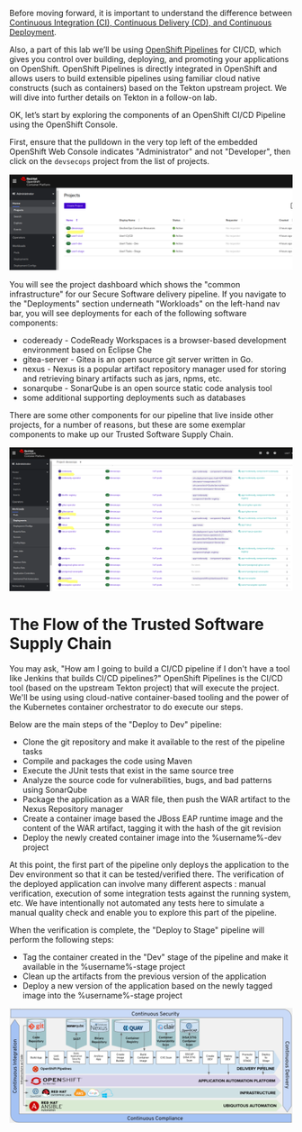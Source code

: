 Before moving forward, it is important to understand the difference between [Continuous Integration (CI), Continuous Delivery (CD), and Continuous Deployment][1].

Also, a part of this lab we’ll be using [OpenShift Pipelines][2] for CI/CD, which gives you control over building, deploying, and promoting your applications on OpenShift. OpenShift Pipelines is directly integrated in OpenShift and allows users to build extensible pipelines using familiar cloud native constructs (such as containers) based on the Tekton upstream project. We will dive into further details on Tekton in a follow-on lab.

OK, let’s start by exploring the components of an OpenShift CI/CD Pipeline using the OpenShift Console.

First, ensure that the pulldown in the very top left of the embedded OpenShift Web Console indicates "Administrator" and not "Developer", then click on the `devsecops` project from the list of projects.

![OCP Admin Project View](images/ocp_devsecops.png)

You will see the project dashboard which shows the "common infrastructure" for our Secure Software delivery pipeline. If you navigate to the "Deployments" section underneath "Workloads" on the left-hand nav bar, you will see deployments for each of the following software components:

- codeready - CodeReady Workspaces is a browser-based development environment based on Eclipse Che
- gitea-server - Gitea is an open source git server written in Go.
- nexus - Nexus is a popular artifact repository manager used for storing and retrieving binary artifacts such as jars, npms, etc.
- sonarqube - SonarQube is an open source static code analysis tool
- some additional supporting deployments such as databases

There are some other components for our pipeline that live inside other projects, for a number of reasons, but these are some exemplar components to make up our Trusted Software Supply Chain.

![devsecops Project Deployments](images/devsecops-deployments.png)

# The Flow of the Trusted Software Supply Chain

You may ask, "How am I going to build a CI/CD pipeline if I don't have a tool like Jenkins that builds CI/CD pipelines?" OpenShift Pipelines is the CI/CD tool (based on the upstream Tekton project) that will execute the project. We'll be using using cloud-native container-based tooling and the power of the Kubernetes container orchestrator to do execute our steps.

Below are the main steps of the "Deploy to Dev" pipeline:

- Clone the git repository and make it available to the rest of the pipeline tasks
- Compile and packages the code using Maven
- Execute the JUnit tests that exist in the same source tree
- Analyze the source code for vulnerabilities, bugs, and bad patterns using SonarQube
- Package the application as a WAR file, then push the WAR artifact to the Nexus Repository manager
- Create a container image based the JBoss EAP runtime image and the content of the WAR artifact, tagging it with the hash of the git revision
- Deploy the newly created container image into the %username%-dev project

At this point, the first part of the pipeline only deploys the application to the Dev environment so that it can be tested/verified there. The verification of the deployed application can involve many different aspects : manual verification, execution of some integration tests against the running system, etc. We have intentionally not automated any tests here to simulate a manual quality check and enable you to explore this part of the pipeline.

When the verification is complete, the "Deploy to Stage" pipeline will perform the following steps:

- Tag the container created in the "Dev" stage of the pipeline and make it available in the %username%-stage project
- Clean up the artifacts from the previous version of the application
- Deploy a new version of the application based on the newly tagged image into the %username%-stage project

![OpenShift as a TSSC](images/openshift-pipeline.png)

[1]: https://stackoverflow.com/questions/28608015/continuous-integration-vs-continuous-delivery-vs-continuous-deployment
[2]: https://docs.openshift.com/container-platform/4.4/pipelines/understanding-openshift-pipelines.html
